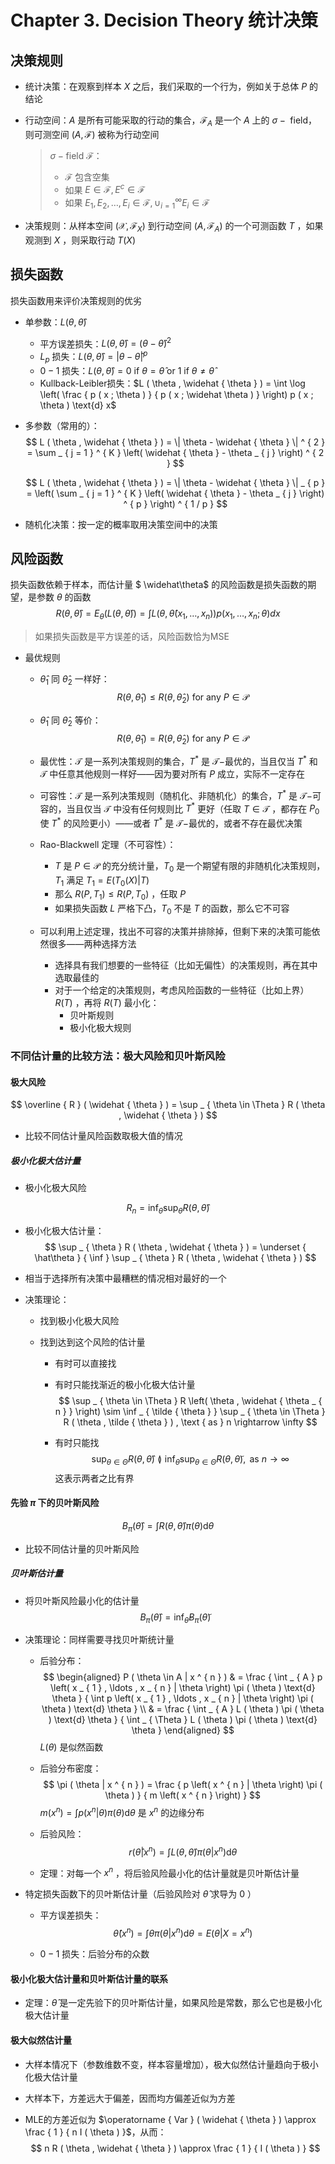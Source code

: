 # Chapter 3. Decision Theory 统计决策



## 决策规则

- 统计决策：在观察到样本 $X$ 之后，我们采取的一个行为，例如关于总体 $P$ 的结论

- 行动空间：$A$ 是所有可能采取的行动的集合，$\mathcal { F } _ { A }$ 是一个 $A$ 上的 $\sigma-\text{ field}$，则可测空间 $( A , \mathcal { F } )$ 被称为行动空间

  > $\sigma-\text{field }\mathcal{F}$：
  >
  > - $\mathcal{F}$ 包含空集
  > - 如果 $E \in \mathcal { F } , E ^ { c } \in \mathcal { F }$
  > - 如果 $E _ { 1 } , E _ { 2 } , \dots , E _ { i } \in \mathcal { F },\cup _ { i = 1 } ^ { \infty } E _ { i } \in \mathcal { F }$

- 决策规则：从样本空间 $\left( \mathcal { X } , \mathcal { F } _ { X } \right)$ 到行动空间 $\left( A , \mathcal { F } _ { A } \right)$ 的一个可测函数 $T$ ，如果观测到 $X$ ，则采取行动 $T(X)$ 



## 损失函数

损失函数用来评价决策规则的优劣

- 单参数：$L ( \theta , \widehat { \theta } )$
  - 平方误差损失：$L ( \theta , \widehat { \theta } ) = ( \theta - \widehat { \theta } ) ^ { 2 }$
  - $L _ { p }$ 损失：$L ( \theta , \widehat { \theta } )=| \theta - \widehat { \theta } | ^ { p }$
  - $0-1$ 损失：$L ( \theta , \widehat { \theta } ) = 0 \text { if } \theta = \widehat { \theta } \text { or } 1 \text { if } \theta \neq \widehat { \theta }$
  - Kullback-Leibler损失：$L ( \theta , \widehat { \theta } ) = \int \log \left( \frac { p ( x ; \theta ) } { p ( x ; \widehat \theta ) } \right) p ( x ; \theta ) \text{d} x$

- 多参数（常用的）：
  $$
  L ( \theta , \widehat { \theta } ) = \| \theta - \widehat { \theta } \| ^ { 2 } = \sum _ { j = 1 } ^ { K } \left( \widehat { \theta } - \theta _ { j } \right) ^ { 2 }
  $$

  $$
  L ( \theta , \widehat { \theta } ) = \| \theta - \widehat { \theta } \| _ { p } = \left( \sum _ { j = 1 } ^ { K } \left( \widehat { \theta } - \theta _ { j } \right) ^ { p } \right) ^ { 1 / p }
  $$


- 随机化决策：按一定的概率取用决策空间中的决策



## 风险函数

损失函数依赖于样本，而估计量 $ \widehat\theta$ 的风险函数是损失函数的期望，是参数 $\theta$ 的函数
$$
R ( \theta , \widehat { \theta } ) = E _ { \theta } ( L ( \theta , \widehat { \theta } ) )= \int L \left( \theta , \widehat { \theta } \left( x _ { 1 } , \ldots , x _ { n } \right) \right) p \left( x _ { 1 } , \ldots , x _ { n } ; \theta \right) d x
$$

> 如果损失函数是平方误差的话，风险函数恰为MSE

- 最优规则

  - $\widehat{\theta}_1$ 同 $\widehat{\theta}_2$ 一样好：
    $$
    R \left( \theta , \widehat { \theta } _ { 1 } \right) \leq R \left( \theta , \widehat { \theta } _ { 2 } \right) \text { for any } P \in \mathcal { P }
    $$

  - $\widehat{\theta}_1$ 同 $\widehat{\theta}_2$ 等价：
    $$
    R \left( \theta , \widehat { \theta } _ { 1 } \right) = R \left( \theta , \widehat { \theta } _ { 2 } \right) \text { for any } P \in \mathcal { P }
    $$

  - 最优性：$\mathcal T$ 是一系列决策规则的集合，$T^*$ 是 $\mathcal T-$最优的，当且仅当 $T^*$ 和 $\mathcal T$ 中任意其他规则一样好——因为要对所有 $P$ 成立，实际不一定存在

  - 可容性：$\mathcal T$ 是一系列决策规则（随机化、非随机化）的集合，$T^*$ 是 $\mathcal T-$可容的，当且仅当 $\mathcal T$ 中没有任何规则比 $T^*$ 更好（任取 $T\in\mathcal{T}$ ，都存在 $P_0$ 使 $T^*$ 的风险更小）——或者 $T^*$ 是 $\mathcal T-$最优的，或者不存在最优决策

  - Rao-Blackwell 定理（不可容性）：

    - $T$ 是 $P \in \mathcal{P}$ 的充分统计量，$T_0$ 是一个期望有限的非随机化决策规则，$T_1$ 满足 $T _ { 1 } = E \left( T _ { 0 } ( X ) | T \right)$
    - 那么 $R(P, T_1 ) \le R(P, T_0 )$ ，任取 $P$
    - 如果损失函数 $L$ 严格下凸，$T_0$ 不是 $T$ 的函数，那么它不可容

  - 可以利用上述定理，找出不可容的决策并排除掉，但剩下来的决策可能依然很多——两种选择方法
    - 选择具有我们想要的一些特征（比如无偏性）的决策规则，再在其中选取最佳的
    - 对于一个给定的决策规则，考虑风险函数的一些特征（比如上界）$R(T)$ ，再将 $R(T)$ 最小化：
      - 贝叶斯规则
      - 极小化极大规则



### 不同估计量的比较方法：极大风险和贝叶斯风险



#### 极大风险

$$
\overline { R } ( \widehat { \theta } ) = \sup _ { \theta \in \Theta } R ( \theta , \widehat { \theta } )
$$

- 比较不同估计量风险函数取极大值的情况



##### 极小化极大估计量

- 极小化极大风险

$$
R _ { n } = \inf _ { \widehat { \theta } } \sup _ { \theta } R ( \theta , \widehat { \theta } )
$$

- 极小化极大估计量：
  $$
  \sup _ { \theta } R ( \theta , \widehat { \theta } ) = \underset { \hat\theta } { \inf } \sup _ { \theta } R ( \theta , \widehat { \theta } )
  $$

- 相当于选择所有决策中最糟糕的情况相对最好的一个

- 决策理论：

  - 找到极小化极大风险

  - 找到达到这个风险的估计量

    - 有时可以直接找

    - 有时只能找渐近的极小化极大估计量
      $$
      \sup _ { \theta \in \Theta } R \left( \theta , \widehat { \theta _ { n } } \right) \sim \inf _ { \tilde { \theta } } \sup _ { \theta \in \Theta } R ( \theta , \tilde { \theta } ) , \text { as } n \rightarrow \infty
      $$

    - 有时只能找
      $$
      \sup _ { \theta \in \Theta } R ( \theta , \widehat { \theta } ) \between \inf _ { \tilde { \theta } } \sup _ { \theta \in \Theta } R ( \theta , \tilde { \theta } ) , \text { as } n \rightarrow \infty
      $$
      这表示两者之比有界


#### 先验 $\pi$ 下的贝叶斯风险

$$
B _ { \pi } ( \widehat { \theta } ) = \int R ( \theta , \widehat { \theta } ) \pi ( \theta ) \text{d} \theta
$$

- 比较不同估计量的贝叶斯风险


##### 贝叶斯估计量

- 将贝叶斯风险最小化的估计量
  $$
  B _ { \pi } ( \widehat { \theta } ) = \inf _ { \tilde { \theta } } B _ { \pi } ( \tilde { \theta } )
  $$






- 决策理论：同样需要寻找贝叶斯统计量

  - 后验分布：
    $$
    \begin{aligned} P ( \theta \in A | x ^ { n } ) & = \frac { \int _ { A } p \left( x _ { 1 } , \ldots , x _ { n } | \theta \right) \pi ( \theta ) \text{d} \theta } { \int p \left( x _ { 1 } , \ldots , x _ { n } | \theta \right) \pi ( \theta ) \text{d} \theta } \\ & = \frac { \int _ { A } L ( \theta ) \pi ( \theta ) \text{d} \theta } { \int _ { \Theta } L ( \theta ) \pi ( \theta ) \text{d} \theta } \end{aligned}
    $$
    $L(\theta)$ 是似然函数

  - 后验分布密度：
    $$
    \pi ( \theta | x ^ { n } ) = \frac { p \left( x ^ { n } | \theta \right) \pi ( \theta ) } { m \left( x ^ { n } \right) }
    $$
    $m \left( x ^ { n } \right) = \int p \left( x ^ { n } | \theta \right) \pi ( \theta ) \text{d} \theta$ 是 $x^n$ 的边缘分布

  - 后验风险：
    $$
    r ( \widehat { \theta } | x ^ { n } ) = \int L ( \theta , \widehat { \theta } ) \pi ( \theta | x ^ { n } ) \text{d} \theta
    $$

  - 定理：对每一个 $x^n$ ，将后验风险最小化的估计量就是贝叶斯估计量

- 特定损失函数下的贝叶斯估计量（后验风险对 $\hat\theta$ 求导为 $0$ ）

  - 平方误差损失：
    $$
    \widehat { \theta } \left( x ^ { n } \right) = \int \theta \pi ( \theta | x ^ { n } ) \text{d} \theta = E ( \theta | X = x ^ { n } )
    $$

  - $0-1$ 损失：后验分布的众数



#### 极小化极大估计量和贝叶斯估计量的联系

- 定理：$\widehat{\theta}$ 是一定先验下的贝叶斯估计量，如果风险是常数，那么它也是极小化极大估计量



#### 极大似然估计量

- 大样本情况下（参数维数不变，样本容量增加），极大似然估计量趋向于极小化极大估计量

- 大样本下，方差远大于偏差，因而均方偏差近似为方差

- MLE的方差近似为 $\operatorname { Var } ( \widehat { \theta } ) \approx \frac { 1 } { n I ( \theta ) }$，从而：
  $$
  n R ( \theta , \widehat { \theta } ) \approx \frac { 1 } { I ( \theta ) }
  $$



